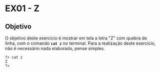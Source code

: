 # EX01 - Z

## Objetivo
O objetivo deste exercício é mostrar em tela a letra "Z" com quebra de linha, com o comando **`cat z`** no terminal. Para a realização deste exercício, não é necessário nada elaborado, pense simples.

```
?> cat z 
Z 
?>
```

